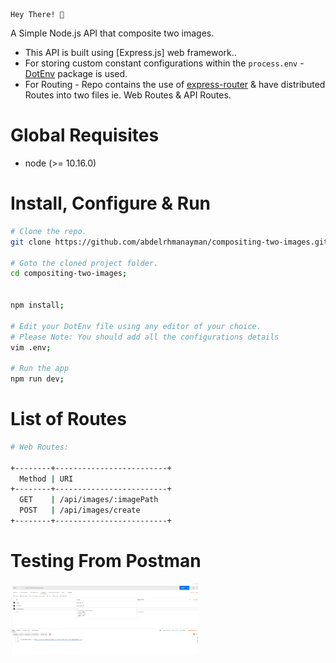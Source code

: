 ```
Hey There! 🙌 
```

A Simple Node.js API that composite two images.

* This API is built using [Express.js] web framework.. 
* For storing custom constant configurations within the `process.env` - [DotEnv](https://github.com/motdotla/dotenv) package is used.
* For Routing - Repo contains the use of [express-router](https://expressjs.com/en/guide/routing.html) & have distributed Routes into two files ie. Web Routes & API Routes. 


# Global Requisites

* node (>= 10.16.0)


# Install, Configure & Run

```bash
# Clone the repo.
git clone https://github.com/abdelrhmanayman/compositing-two-images.git

# Goto the cloned project folder.
cd compositing-two-images;


npm install;

# Edit your DotEnv file using any editor of your choice.
# Please Note: You should add all the configurations details
vim .env;

# Run the app
npm run dev;
```

# List of Routes

```sh
# Web Routes:

+--------+-------------------------+
  Method | URI
+--------+-------------------------+
  GET    | /api/images/:imagePath
  POST   | /api/images/create
+--------+-------------------------+

```
# Testing From Postman

<img alt="express-typescript" src="./postman-screenshot.png" height="50%" width="60%">
